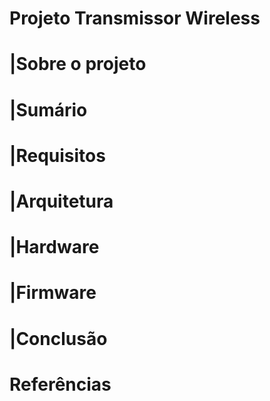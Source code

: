 # Projeto Transmissor Wireless

# |Sobre o projeto

# |Sumário

# |Requisitos

# |Arquitetura 

# |Hardware

# |Firmware

# |Conclusão

# Referências
